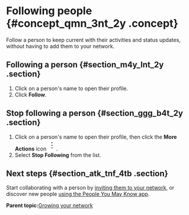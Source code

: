 # Following people {#concept_qmn_3nt_2y .concept}

Follow a person to keep current with their activities and status updates, without having to add them to your network.

## Following a person {#section_m4y_lnt_2y .section}

1.  Click on a person's name to open their profile.
2.  Click **Follow**.

## Stop following a person {#section_ggg_b4t_2y .section}

1.  Click on a person's name to open their profile, then click the **More Actions** icon ![](more_actions.png).
2.  Select **Stop Following** from the list.

## Next steps {#section_atk_tnf_4tb .section}

Start collaborating with a person by [inviting them to your network](t_pers_invite_network.md), or discover new people [using the People You May Know app](t_pers_using_dyk_widget.md).

**Parent topic:**[Growing your network](../profiles/t_pers_add_colleagues.md)

